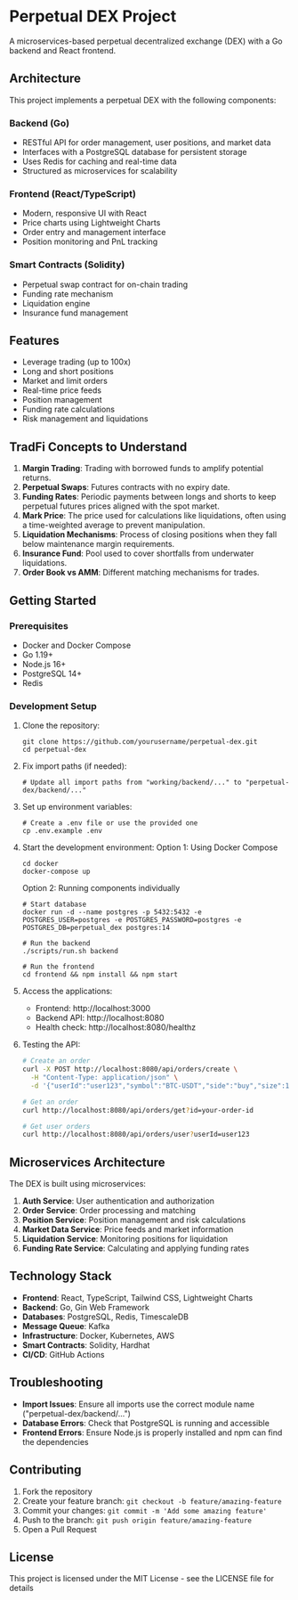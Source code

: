 # Perpetual DEX Project

A microservices-based perpetual decentralized exchange (DEX) with a Go backend and React frontend.

## Architecture

This project implements a perpetual DEX with the following components:

### Backend (Go)
- RESTful API for order management, user positions, and market data
- Interfaces with a PostgreSQL database for persistent storage
- Uses Redis for caching and real-time data
- Structured as microservices for scalability

### Frontend (React/TypeScript)
- Modern, responsive UI with React
- Price charts using Lightweight Charts
- Order entry and management interface
- Position monitoring and PnL tracking

### Smart Contracts (Solidity)
- Perpetual swap contract for on-chain trading
- Funding rate mechanism
- Liquidation engine
- Insurance fund management

## Features

- Leverage trading (up to 100x)
- Long and short positions
- Market and limit orders
- Real-time price feeds
- Position management
- Funding rate calculations
- Risk management and liquidations

## TradFi Concepts to Understand

1. **Margin Trading**: Trading with borrowed funds to amplify potential returns.
2. **Perpetual Swaps**: Futures contracts with no expiry date.
3. **Funding Rates**: Periodic payments between longs and shorts to keep perpetual futures prices aligned with the spot market.
4. **Mark Price**: The price used for calculations like liquidations, often using a time-weighted average to prevent manipulation.
5. **Liquidation Mechanisms**: Process of closing positions when they fall below maintenance margin requirements.
6. **Insurance Fund**: Pool used to cover shortfalls from underwater liquidations.
7. **Order Book vs AMM**: Different matching mechanisms for trades.

## Getting Started

### Prerequisites

- Docker and Docker Compose
- Go 1.19+
- Node.js 16+
- PostgreSQL 14+
- Redis

### Development Setup

1. Clone the repository:
   ```
   git clone https://github.com/yourusername/perpetual-dex.git
   cd perpetual-dex
   ```

2. Fix import paths (if needed):
   ```
   # Update all import paths from "working/backend/..." to "perpetual-dex/backend/..."
   ```

3. Set up environment variables:
   ```
   # Create a .env file or use the provided one
   cp .env.example .env
   ```

4. Start the development environment:
   Option 1: Using Docker Compose
   ```
   cd docker
   docker-compose up
   ```
   
   Option 2: Running components individually
   ```
   # Start database
   docker run -d --name postgres -p 5432:5432 -e POSTGRES_USER=postgres -e POSTGRES_PASSWORD=postgres -e POSTGRES_DB=perpetual_dex postgres:14
   
   # Run the backend
   ./scripts/run.sh backend
   
   # Run the frontend
   cd frontend && npm install && npm start
   ```

5. Access the applications:
   - Frontend: http://localhost:3000
   - Backend API: http://localhost:8080
   - Health check: http://localhost:8080/healthz

6. Testing the API:
   ```bash
   # Create an order
   curl -X POST http://localhost:8080/api/orders/create \
     -H "Content-Type: application/json" \
     -d '{"userId":"user123","symbol":"BTC-USDT","side":"buy","size":1,"price":50000,"type":"limit","leverage":10}'

   # Get an order
   curl http://localhost:8080/api/orders/get?id=your-order-id

   # Get user orders
   curl http://localhost:8080/api/orders/user?userId=user123
   ```

## Microservices Architecture

The DEX is built using microservices:

1. **Auth Service**: User authentication and authorization
2. **Order Service**: Order processing and matching
3. **Position Service**: Position management and risk calculations
4. **Market Data Service**: Price feeds and market information
5. **Liquidation Service**: Monitoring positions for liquidation
6. **Funding Rate Service**: Calculating and applying funding rates

## Technology Stack

- **Frontend**: React, TypeScript, Tailwind CSS, Lightweight Charts
- **Backend**: Go, Gin Web Framework
- **Databases**: PostgreSQL, Redis, TimescaleDB
- **Message Queue**: Kafka
- **Infrastructure**: Docker, Kubernetes, AWS
- **Smart Contracts**: Solidity, Hardhat
- **CI/CD**: GitHub Actions

## Troubleshooting

- **Import Issues**: Ensure all imports use the correct module name ("perpetual-dex/backend/...")
- **Database Errors**: Check that PostgreSQL is running and accessible
- **Frontend Errors**: Ensure Node.js is properly installed and npm can find the dependencies

## Contributing

1. Fork the repository
2. Create your feature branch: `git checkout -b feature/amazing-feature`
3. Commit your changes: `git commit -m 'Add some amazing feature'`
4. Push to the branch: `git push origin feature/amazing-feature`
5. Open a Pull Request

## License

This project is licensed under the MIT License - see the LICENSE file for details 